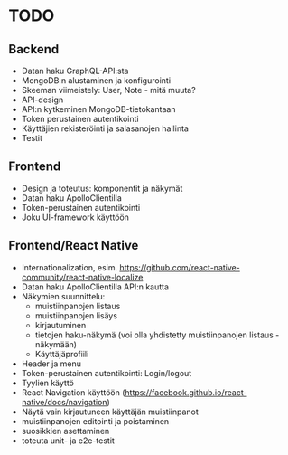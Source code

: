 # TODO

## Backend

- Datan haku GraphQL-API:sta
- MongoDB:n alustaminen ja konfigurointi
- Skeeman viimeistely: User, Note - mitä muuta?
- API-design
- API:n kytkeminen MongoDB-tietokantaan
- Token perustainen autentikointi
- Käyttäjien rekisteröinti ja salasanojen hallinta
- Testit

## Frontend

- Design ja toteutus: komponentit ja näkymät
- Datan haku ApolloClientilla
- Token-perustainen autentikointi
- Joku UI-framework käyttöön

## Frontend/React Native

- Internationalization, esim. https://github.com/react-native-community/react-native-localize
- Datan haku ApolloClientilla API:n kautta
- Näkymien suunnittelu:
  - muistiinpanojen listaus
  - muistiinpanojen lisäys
  - kirjautuminen
  - tietojen haku-näkymä (voi olla yhdistetty muistiinpanojen listaus -näkymään)
  - Käyttäjäprofiili
- Header ja menu
- Token-perustainen autentikointi: Login/logout
- Tyylien käyttö
- React Navigation käyttöön (https://facebook.github.io/react-native/docs/navigation)
- Näytä vain kirjautuneen käyttäjän muistiinpanot
- muistiinpanojen editointi ja poistaminen
- suosikkien asettaminen
- toteuta unit- ja e2e-testit
